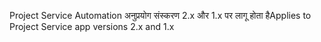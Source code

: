 <span data-ttu-id="e1762-101">Project Service Automation अनुप्रयोग संस्करण 2.x और 1.x पर लागू होता है</span><span class="sxs-lookup"><span data-stu-id="e1762-101">Applies to Project Service app versions 2.x and 1.x</span></span>
